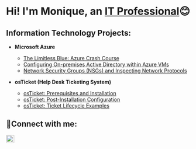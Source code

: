 <h1>Hi! I'm Monique, an <a href="https://www.linkedin.com/in/eugena-small-26b705109/">IT Professional</a>😊</h1>
<h2> Information Technology Projects:</h2>

- <b>Microsoft Azure</b>
  - [The Limitless Blue: Azure Crash Course](https://github.com/EMoniSmall/azurecrashcourse)
  - [Configuring On-premises Active Directory within Azure VMs](https://github.com/EMoniSmall/configure-ad)
  - [Network Security Groups (NSGs) and Inspecting Network Protocols](https://github.com/EMoniSmall/azure-network-protocols)
    
- <b>osTicket (Help Desk Ticketing System)</b>
  - [osTicket: Prerequisites and Installation](https://github.com/EMoniSmall/osticket-prereqs)
  - [osTicket: Post-Installation Configuration](https://github.com/EMoniSmall/post-install-config)
  - [osTicket: Ticket Lifecycle Examples](https://github.com/EMoniSmall/ticket-lifecycle)


<h2>🤳Connect with me:</h2>

[<img align="left" alt="Josh | LinkedIn" width="22px" src="https://cdn.jsdelivr.net/npm/simple-icons@v3/icons/linkedin.svg" />][linkedin]

[linkedin]: https://www.linkedin.com/in/eugena-small-26b705109/
